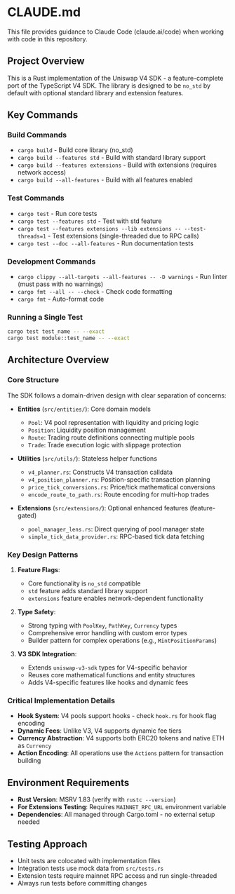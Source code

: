 # CLAUDE.md

This file provides guidance to Claude Code (claude.ai/code) when working with code in this repository.

## Project Overview

This is a Rust implementation of the Uniswap V4 SDK - a feature-complete port of the TypeScript V4 SDK. The library is designed to be `no_std` by default with optional standard library and extension features.

## Key Commands

### Build Commands
- `cargo build` - Build core library (no_std)
- `cargo build --features std` - Build with standard library support
- `cargo build --features extensions` - Build with extensions (requires network access)
- `cargo build --all-features` - Build with all features enabled

### Test Commands
- `cargo test` - Run core tests
- `cargo test --features std` - Test with std feature
- `cargo test --features extensions --lib extensions -- --test-threads=1` - Test extensions (single-threaded due to RPC calls)
- `cargo test --doc --all-features` - Run documentation tests

### Development Commands
- `cargo clippy --all-targets --all-features -- -D warnings` - Run linter (must pass with no warnings)
- `cargo fmt --all -- --check` - Check code formatting
- `cargo fmt` - Auto-format code

### Running a Single Test
```bash
cargo test test_name -- --exact
cargo test module::test_name -- --exact
```

## Architecture Overview

### Core Structure
The SDK follows a domain-driven design with clear separation of concerns:

- **Entities** (`src/entities/`): Core domain models
  - `Pool`: V4 pool representation with liquidity and pricing logic
  - `Position`: Liquidity position management
  - `Route`: Trading route definitions connecting multiple pools
  - `Trade`: Trade execution logic with slippage protection

- **Utilities** (`src/utils/`): Stateless helper functions
  - `v4_planner.rs`: Constructs V4 transaction calldata
  - `v4_position_planner.rs`: Position-specific transaction planning
  - `price_tick_conversions.rs`: Price/tick mathematical conversions
  - `encode_route_to_path.rs`: Route encoding for multi-hop trades

- **Extensions** (`src/extensions/`): Optional enhanced features (feature-gated)
  - `pool_manager_lens.rs`: Direct querying of pool manager state
  - `simple_tick_data_provider.rs`: RPC-based tick data fetching

### Key Design Patterns

1. **Feature Flags**: 
   - Core functionality is `no_std` compatible
   - `std` feature adds standard library support
   - `extensions` feature enables network-dependent functionality

2. **Type Safety**: 
   - Strong typing with `PoolKey`, `PathKey`, `Currency` types
   - Comprehensive error handling with custom error types
   - Builder pattern for complex operations (e.g., `MintPositionParams`)

3. **V3 SDK Integration**: 
   - Extends `uniswap-v3-sdk` types for V4-specific behavior
   - Reuses core mathematical functions and entity structures
   - Adds V4-specific features like hooks and dynamic fees

### Critical Implementation Details

- **Hook System**: V4 pools support hooks - check `hook.rs` for hook flag encoding
- **Dynamic Fees**: Unlike V3, V4 supports dynamic fee tiers
- **Currency Abstraction**: V4 supports both ERC20 tokens and native ETH as `Currency`
- **Action Encoding**: All operations use the `Actions` pattern for transaction building

## Environment Requirements

- **Rust Version**: MSRV 1.83 (verify with `rustc --version`)
- **For Extensions Testing**: Requires `MAINNET_RPC_URL` environment variable
- **Dependencies**: All managed through Cargo.toml - no external setup needed

## Testing Approach

- Unit tests are colocated with implementation files
- Integration tests use mock data from `src/tests.rs`
- Extension tests require mainnet RPC access and run single-threaded
- Always run tests before committing changes